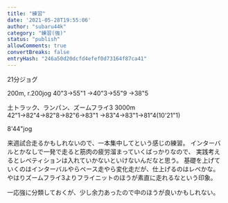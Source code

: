 ```yaml
---
title: "練習"
date: '2021-05-28T19:55:06'
author: "subaru44k"
category: "練習(強)"
status: "publish"
allowComments: true
convertBreaks: false
entryHash: "246a50d20dcfd4efef0d73164f87ca41"
---
```

21分ジョグ

200m, r.200jog
40"3→55"1
→40"3→55"9
→38"5

土トラック、ランパン、ズームフライ3
3000m
42"1→82"4→82"8→82"6→83"1
→83"4→83"1→81"4(10'21"1)

8'44"jog

来週試合走るかもしれないので、一本集中してという感じの練習。
インターバルとかなしで一発で走ると筋肉の疲労溜まっていくばっかりなので、
実践考えるとレペティションは入れていかないといけないんだなと思う。
基礎を上げていくのはインターバルやらペース走やら変化走だが、仕上げるのはレペかな。
やはりズームフライ3よりフライニットのほうが素直に走れるなという印象。

一応強に分類しておくが、少し余力あったので中のほうが良いかもしれない。
